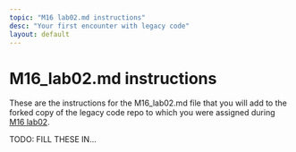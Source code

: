 ```yaml
---
topic: "M16 lab02.md instructions"
desc: "Your first encounter with legacy code"
layout: default
---
```



# M16_lab02.md instructions

These are the instructions for the M16_lab02.md file that you will add to the forked copy of the legacy code repo to which you 
were assigned during [M16 lab02](/lab/lab02).

TODO: FILL THESE IN...



<div style="display:none;">

http://UCSB-CS56-M16.github.io/lab/lab02/M16_lab02

http://UCSB-CS56-M16.github.io/lab/lab02

</div>
